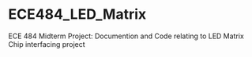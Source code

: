 # ECE484_LED_Matrix
ECE 484 Midterm Project: Documention and Code relating to LED Matrix Chip interfacing project
